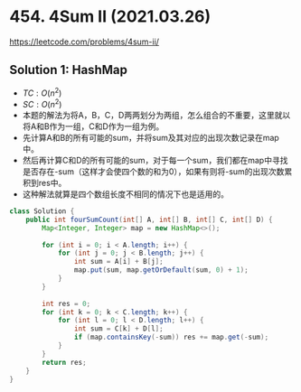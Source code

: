 # 454. 4Sum II (2021.03.26)

https://leetcode.com/problems/4sum-ii/

## Solution 1: HashMap

- $TC:O(n^2)$
- $SC:O(n^2)$
- 本题的解法为将A，B，C，D两两划分为两组，怎么组合的不重要，这里就以将A和B作为一组，C和D作为一组为例。
- 先计算A和B的所有可能的sum，并将sum及其对应的出现次数记录在map中。
- 然后再计算C和D的所有可能的sum，对于每一个sum，我们都在map中寻找是否存在-sum（这样才会使四个数的和为0），如果有则将-sum的出现次数累积到res中。
- 这种解法就算是四个数组长度不相同的情况下也是适用的。

```java
class Solution {
    public int fourSumCount(int[] A, int[] B, int[] C, int[] D) {
        Map<Integer, Integer> map = new HashMap<>();
        
        for (int i = 0; i < A.length; i++) {
            for (int j = 0; j < B.length; j++) {
                int sum = A[i] + B[j];
                map.put(sum, map.getOrDefault(sum, 0) + 1);
            }
        }
        
        int res = 0;
        for (int k = 0; k < C.length; k++) {
            for (int l = 0; l < D.length; l++) {
                int sum = C[k] + D[l];
                if (map.containsKey(-sum)) res += map.get(-sum);
            }
        }
        return res;
    }
}
```